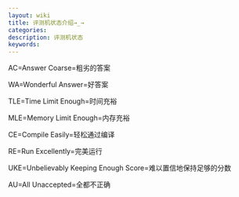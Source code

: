 ```yaml
---
layout: wiki
title: 评测机状态介绍→_→
categories: 
description: 评测机状态
keywords: 
---
```


AC=Answer Coarse=粗劣的答案

WA=Wonderful Answer=好答案

TLE=Time Limit Enough=时间充裕

MLE=Memory Limit Enough=内存充裕

CE=Compile Easily=轻松通过编译

RE=Run Excellently=完美运行

UKE=Unbelievably Keeping Enough Score=难以置信地保持足够的分数

AU=All Unaccepted=全都不正确